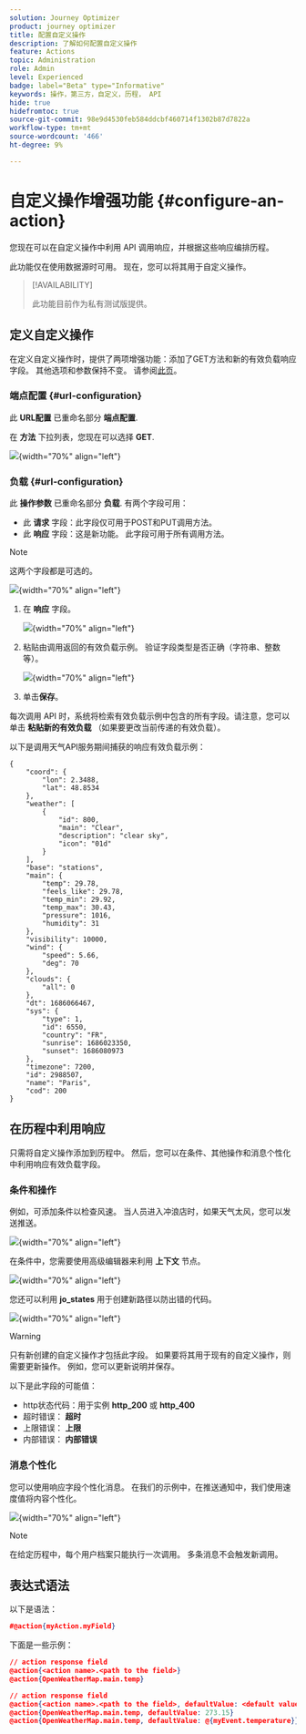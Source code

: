 ```yaml
---
solution: Journey Optimizer
product: journey optimizer
title: 配置自定义操作
description: 了解如何配置自定义操作
feature: Actions
topic: Administration
role: Admin
level: Experienced
badge: label="Beta" type="Informative"
keywords: 操作，第三方，自定义，历程， API
hide: true
hidefromtoc: true
source-git-commit: 98e9d4530feb584ddcbf460714f1302b87d7822a
workflow-type: tm+mt
source-wordcount: '466'
ht-degree: 9%

---
```


# 自定义操作增强功能 {#configure-an-action}

您现在可以在自定义操作中利用 API 调用响应，并根据这些响应编排历程。

此功能仅在使用数据源时可用。 现在，您可以将其用于自定义操作。

> [!AVAILABILITY]
>
> 此功能目前作为私有测试版提供。

## 定义自定义操作

在定义自定义操作时，提供了两项增强功能：添加了GET方法和新的有效负载响应字段。 其他选项和参数保持不变。 请参阅[此页](../action/about-custom-action-configuration.md)。

### 端点配置 {#url-configuration}

此 **URL配置** 已重命名部分 **端点配置**.

在 **方法** 下拉列表，您现在可以选择 **GET**.

![](assets/action-response1.png){width="70%" align="left"}

### 负载 {#url-configuration}

此 **操作参数** 已重命名部分 **负载**. 有两个字段可用：

* 此 **请求** 字段：此字段仅可用于POST和PUT调用方法。
* 此 **响应** 字段：这是新功能。 此字段可用于所有调用方法。

> [!NOTE]
> 
> 这两个字段都是可选的。

![](assets/action-response2.png){width="70%" align="left"}

1. 在 **响应** 字段。

   ![](assets/action-response3.png){width="70%" align="left"}

1. 粘贴由调用返回的有效负载示例。 验证字段类型是否正确（字符串、整数等）。

   ![](assets/action-response4.png){width="70%" align="left"}

1. 单击&#x200B;**保存**。

每次调用 API 时，系统将检索有效负载示例中包含的所有字段。请注意，您可以单击 **粘贴新的有效负载** （如果要更改当前传递的有效负载）。

以下是调用天气API服务期间捕获的响应有效负载示例：

```
{
    "coord": {
        "lon": 2.3488,
        "lat": 48.8534
    },
    "weather": [
        {
            "id": 800,
            "main": "Clear",
            "description": "clear sky",
            "icon": "01d"
        }
    ],
    "base": "stations",
    "main": {
        "temp": 29.78,
        "feels_like": 29.78,
        "temp_min": 29.92,
        "temp_max": 30.43,
        "pressure": 1016,
        "humidity": 31
    },
    "visibility": 10000,
    "wind": {
        "speed": 5.66,
        "deg": 70
    },
    "clouds": {
        "all": 0
    },
    "dt": 1686066467,
    "sys": {
        "type": 1,
        "id": 6550,
        "country": "FR",
        "sunrise": 1686023350,
        "sunset": 1686080973
    },
    "timezone": 7200,
    "id": 2988507,
    "name": "Paris",
    "cod": 200
}
```

## 在历程中利用响应

只需将自定义操作添加到历程中。 然后，您可以在条件、其他操作和消息个性化中利用响应有效负载字段。

### 条件和操作

例如，可添加条件以检查风速。 当人员进入冲浪店时，如果天气太风，您可以发送推送。

![](assets/action-response5.png){width="70%" align="left"}

在条件中，您需要使用高级编辑器来利用 **上下文** 节点。

![](assets/action-response6.png){width="70%" align="left"}

您还可以利用 **jo_states** 用于创建新路径以防出错的代码。

![](assets/action-response7.png){width="70%" align="left"}

> [!WARNING]
>
> 只有新创建的自定义操作才包括此字段。 如果要将其用于现有的自定义操作，则需要更新操作。 例如，您可以更新说明并保存。

以下是此字段的可能值：

* http状态代码：用于实例 **http_200** 或 **http_400**
* 超时错误： **超时**
* 上限错误： **上限**
* 内部错误： **内部错误**

### 消息个性化

您可以使用响应字段个性化消息。 在我们的示例中，在推送通知中，我们使用速度值将内容个性化。

![](assets/action-response8.png){width="70%" align="left"}

> [!NOTE]
>
> 在给定历程中，每个用户档案只能执行一次调用。 多条消息不会触发新调用。

## 表达式语法

以下是语法：

```json
#@action{myAction.myField} 
```

下面是一些示例：

```json
// action response field
@action{<action name>.<path to the field>}
@action{OpenWeatherMap.main.temp}
```

```json
// action response field
@action{<action name>.<path to the field>, defaultValue: <default value expression>}
@action{OpenWeatherMap.main.temp, defaultValue: 273.15}
@action{OpenWeatherMap.main.temp, defaultValue: @{myEvent.temperature}} 
```


